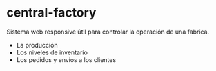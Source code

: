 # central-factory
Sistema web responsive útil para controlar la operación de una fabrica.  
+ La producción 
+ Los niveles de inventario 
+ Los pedidos y envíos a los clientes
